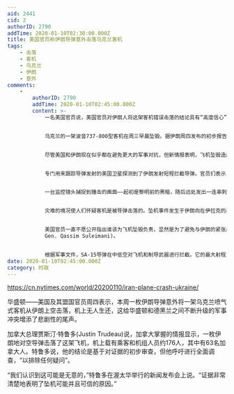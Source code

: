 ```yaml
---
aid: 2441
cid: 2
authorID: 2790
addTime: 2020-01-10T02:30:00.000Z
title: 美国官员称伊朗导弹意外击落乌克兰客机
tags:
    - 击落
    - 客机
    - 乌克兰
    - 伊朗
    - 意外
comments:
    -
        authorID: 2790
        addTime: 2020-01-10T02:45:00.000Z
        content: >-
            一名美国官员说，美国官员对伊朗人将这架客机错误击落的结论具有“高度信心”。这位官员表示，伊朗空中防御系统SA-15发射的两枚导弹击落了客机。


            乌克兰的一架波音737-800型客机在周三早晨坠毁。据伊朗周四发布的初步报告称，起飞数分钟后，飞机在巨大的爆炸中坠毁，此前飞机试图返回德黑兰机场。该报告说，这架飞往乌克兰首都基辅的飞机在坠毁前曾起火，但没有发出求救信号。


            尽管美国和伊朗现在似乎都在避免更大的军事对抗，但新情报表明，飞机坠毁造成的人员死亡是两国之间紧张关系加剧的直接结果。


            专门用来跟踪导弹发射的美国卫星探测到了伊朗发射短程拦截导弹。官员们表示，美国情报机构后来截获伊朗的通讯，确认是SA-15系统击落了这架乌克兰客机。


            一台监控镜头捕捉到撞击的画面——起初是黎明前的黑暗，随后远处发出一连串刺眼的光芒，接着便是燃烧的残骸如风暴般散落。


            灾难的境况使人们怀疑客机是被导弹击落的。坠机事件发生于伊朗向在伊拉克的美国目标发射多枚弹道导弹几个小时后，德黑兰大概正在为美国可能的报复做准备。


            美国官员一直不愿公开指出谁该为飞机坠毁负责，显然是为了避免与伊朗的紧张局势加剧，两国政府目前都在采取措施缓解军事冲突，冲突的起因是一架美国无人机击毙了伊朗政府的最高级别人物之一卡西姆·苏莱曼尼少将(Maj.
            Gen. Qassim Suleimani)。


            根据军事文件，SA-15导弹在中低空对飞机和制导武器进行拦截。它的最大射程为15.5英里，可以在高达32800英尺的高度拦截飞机和导弹。
date: 2020-01-10T02:45:00.000Z
category: 时政
---
```


https://cn.nytimes.com/world/20200110/iran-plane-crash-ukraine/

华盛顿——美国及其盟国官员周四表示，本周一枚伊朗导弹意外将一架乌克兰喷气式客机从伊朗上空击落，机上无人生还，这给华盛顿和德黑兰之间不断升级的军事冲突增添了悲剧性的尾声。

加拿大总理贾斯汀·特鲁多(Justin Trudeau)说，加拿大掌握的情报显示，一枚伊朗地对空导弹击落了这架飞机，机上载有乘客和机组人员约176人，其中有63名加拿大人。特鲁多说，他的结论是基于对证据的初步审查，但他呼吁进行全面调查，“以排除任何疑问”。

“我们认识到这可能是无意的，”特鲁多在渥太华举行的新闻发布会上说。“证据非常清楚地表明了坠机可能并且可信的原因。”
